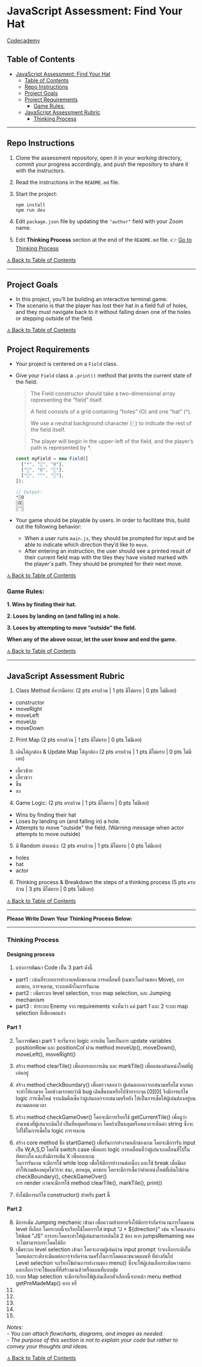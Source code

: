 # JavaScript Assessment: Find Your Hat

[Codecademy](https://www.codecademy.com/projects/practice/find-your-hat)

## Table of Contents

- [JavaScript Assessment: Find Your Hat](#javascript-assessment-find-your-hat)
  - [Table of Contents](#table-of-contents)
  - [Repo Instructions](#repo-instructions)
  - [Project Goals](#project-goals)
  - [Project Requirements](#project-requirements)
    - [Game Rules:](#game-rules)
  - [JavaScript Assessment Rubric](#javascript-assessment-rubric)
    - [Thinking Process](#thinking-process)

---

## Repo Instructions

1. Clone the assessment repository, open it in your working directory, commit your progress accordingly, and push the repository to share it with the instructors.
2. Read the instructions in the `README.md` file.
3. Start the project:

   ```terminal
   npm install
   npm run dev
   ```

4. Edit `package.json` file by updating the `"author"` field with your Zoom name.
5. Edit **Thinking Process** section at the end of the `README.md` file. 👉 [Go to Thinking Process](#thinking-process)

[🔝 Back to Table of Contents](#table-of-contents)

---

## Project Goals

- In this project, you’ll be building an interactive terminal game.
- The scenario is that the player has lost their hat in a field full of holes, and they must navigate back to it without falling down one of the holes or stepping outside of the field.

[🔝 Back to Table of Contents](#table-of-contents)

## Project Requirements

- Your project is centered on a `Field` class.
- Give your `Field` class a `.print()` method that prints the current state of the field.

  > The Field constructor should take a two-dimensional array representing the “field” itself.
  >
  > A field consists of a grid containing “holes” (O) and one “hat” (^).
  >
  > We use a neutral background character (░) to indicate the rest of the field itself.
  >
  > The player will begin in the upper-left of the field, and the player’s path is represented by \*.

  ```js
  const myField = new Field([
  	["*", "░", "O"],
  	["░", "O", "░"],
  	["░", "^", "░"],
  ]);

  // Output:
  *░O
  ░O░
  ░^░

  ```

- Your game should be playable by users. In order to facilitate this, build out the following behavior:

  - When a user runs `main.js`, they should be prompted for input and be able to indicate which direction they’d like to `move`.
  - After entering an instruction, the user should see a printed result of their current field map with the tiles they have visited marked with the player's path. They should be prompted for their next move.

[🔝 Back to Table of Contents](#table-of-contents)

### Game Rules:

**1. Wins by finding their hat.**

**2. Loses by landing on (and falling in) a hole.**

**3. Loses by attempting to move “outside” the field.**

**When any of the above occur, let the user know and end the game.**

[🔝 Back to Table of Contents](#table-of-contents)

---

## JavaScript Assessment Rubric

1. Class Method ที่ควรมีครบ: (2 pts ครบถ้วน | 1 pts มีไม่ครบ | 0 pts ไม่มีเลย)

- constructor
- moveRight
- moveLeft
- moveUp
- moveDown

2. Print Map (2 pts ครบถ้วน | 1 pts มีไม่ครบ | 0 pts ไม่มีเลย)

3. เดินได้ถูกต้อง & Update Map ได้ถูกต้อง (2 pts ครบถ้วน | 1 pts มีไม่ครบ | 0 pts ไม่มีเลย)

- เลี้ยวซ้าย
- เลี้ยวขวา
- ขึ้น
- ลง

4. Game Logic: (2 pts ครบถ้วน | 1 pts มีไม่ครบ | 0 pts ไม่มีเลย)

- Wins by finding their hat
- Loses by landing on (and falling in) a hole.
- Attempts to move "outside" the field. (Warning message when actor attempts to move outside)

5. มี Random ตำแหน่ง: (2 pts ครบถ้วน | 1 pts มีไม่ครบ | 0 pts ไม่มีเลย)

- holes
- hat
- actor

6. Thinking process & Breakdown the steps of a thinking process (5 pts ครบถ้วน | 3 pts มีไม่ครบ | 0 pts ไม่มีเลย)

[🔝 Back to Table of Contents](#table-of-contents)

---

**Please Write Down Your Thinking Process Below:**

---

### Thinking Process
#### Designing process

1. แบ่งการพัฒนา Code เป็น 3 part ดังนี้
  - part1 : เน้นที่ระบบการทำงานหลักของเกม การเคลื่อนที่ (เฉพาะในส่วนของ Move), การตกขอบ, การจบเกม, ระบบหลักในการรันเกม
  - part2 : เพิ่มระบบ level selection, ระบบ map selection, และ Jumping mechanism
  - part3 : ทำระบบ Enemy
  จาก requirements จะเห็นว่า แค่ part 1 และ 2 ระบบ map selection ก็เพียงพอแล้ว
#### Part 1
2. ในการพัฒนา part 1 จะเริ่มจาก logic การเดิน โดยเป็นการ update variables positionRow และ positionCol ผ่าน method moveUp(), moveDown(), moveLeft(), moveRight()
3. สร้าง method clearTile() เพื่อลบรอยการเดิน และ markTile() เพื่อแสดงตำแหน่งใหม่ที่ผู้เล่นอยู่
4. สร้าง method checkBoundary() เพื่อตรวจสอบว่า ผู้เล่นตกออกจากสนามหรือไม่ หากตกจะทำให้เกมจบ โดยช่วงแรกพบว่ามี bug เดินขึ้นบนหรือไปซ้ายจากจุด [0][0] จึงมีการแก้ไข logic การเช็คใหม่ จากเดิมคือเช็คว่าผู่เล่นออกจากสนามหรือยัง ให้เป็นการเช็คให้ผู้เล่นต้องอยู่บนสนามตลอดเวลา
5. สร้าง method checkGameOver() โดยจะมีการเรียกใช้ getCurrentTile() เพื่อดูว่าตำแหน่งที่ผู้เล่นจะเดินไป เป็นที่หลุมหรือหมวก โดยถ้าเป็นหลุมหรือหมวกจะคืนค่า string ซึ่งจะไปใช้ในการเช็คใน logic การจบเกม
6. สร้าง core method ชื่อ startGame() เพื่อรันการทำงานหลักของเกม โดยจะมีการรับ input เป็น W,A,S,D โดยใช้ switch case เพื่อแยก logic การเคลื่อนที่ว่าผู้เล่นจะเคลื่อนที่ไปในทิศทางใด และยังมีการเพิ่ม X เพื่อออกเกม
<br> ในการรันเกม จะมีการใช้ while loop เพื่อให้มีการทำงานต่อเนื่อง และใช้ break เมื่อมีผลทำให้เกมต้องหยุดไม่ว่าจะ ชนะ, ตกหลุม, ตกขอบ โดยจะมีการเช็คว่าตำแหน่งใหม่ที่เดินไปผ่าน checkBoundary(), checkGameOver()
<br> การ render ภาพจะมีการใช้ method clearTile(), markTile(), print()

7. ยังไม่มีการแก้ไข constructor() สำหรับ part นี้

#### Part 2
8. มีการเพิ่ม Jumping mechanic เข้ามา เพื่อความท้ายทายจึงให้มีการจำกัดจำนวนการโดดตาม level ที่เลือก โดยระบบนี้จะเรียกใช้โดยการใส่ input "J + ${direction}" เช่น จะโดนลงล่างให้พิมพ์ "JS" การกระโดดจะทำให้ผู้เล่นสามารถเดินได้ 2 ช่อง หาก jumpsRemaining หมดจะไม่สามารถกระโดดได้อีก
9. เพิ่มระบบ level selection เข้ามา โดยจะถามผู้เล่นผ่าน input prompt ว่าจะเลือกระดับใด โดยแต่ละระดับจะมีผลต่อการจำกัดจำนวนครั้งในการโดดและขนาดแผนที่ ที่ต่างกันไป
<br> Level selection จะเรียกใช้ผ่านการทำงานของ menu() ซึ่งจะให้ผู้เล่นเลือกระดับความยากและเลือกว่าจะใช้แผนที่ที่สร้างมาแล้วหรือแผนที่แบบสุ่ม
10. ระบบ Map selection จะมีการเรียกใช้ผู้เล่นเลือกตัวเลือกนี้จากหน้า menu method getPreMadeMap() หาก หรื
11. 
12. 
13. 
14. 
15. 

_Notes:_<br>
_- You can attach flowcharts, diagrams, and images as needed._<br>
_- The purpose of this section is not to explain your code but rather to convey your thoughts and ideas._

[🔝 Back to Table of Contents](#table-of-contents)
